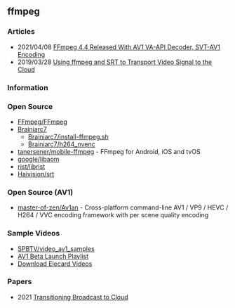 ## ffmpeg


### Articles
- 2021/04/08 [FFmpeg 4.4 Released With AV1 VA-API Decoder, SVT-AV1 Encoding](https://www.phoronix.com/scan.php?page=news_item&px=FFmpeg-4.4-Released)
- 2019/03/28 [Using ffmpeg and SRT to Transport Video Signal to the Cloud](https://medium.com/@eyevinntechnology/using-ffmpeg-and-srt-to-transport-video-signal-to-the-cloud-7160960f846a)


### Information


### Open Source
- [FFmpeg/FFmpeg](https://github.com/FFmpeg/FFmpeg)
- [Brainiarc7](https://gist.github.com/Brainiarc7)
    - [Brainiarc7/install-ffmpeg.sh](https://gist.github.com/Brainiarc7/7b099f98f6b373699aa2f54e5d6ccb58)
    - [Brainiarc7/h264_nvenc](https://gist.github.com/Brainiarc7/26f15a7f6f316e4ecae2c008b99880e1)
- [tanersener/mobile-ffmpeg](https://github.com/tanersener/mobile-ffmpeg) - FFmpeg for Android, iOS and tvOS
- [google/libaom](https://aomedia.googlesource.com/aom)
- [rist/librist](https://code.videolan.org/rist/librist) 
- [Haivision/srt](https://github.com/Haivision/srt)


### Open Source (AV1) 
- [master-of-zen/Av1an](https://github.com/master-of-zen/Av1an) - Cross-platform command-line AV1 / VP9 / HEVC / H264 / VVC encoding framework with per scene quality encoding


### Sample Videos
- [SPBTV/video_av1_samples](https://github.com/SPBTV/video_av1_samples) 
- [AV1 Beta Launch Playlist](https://www.youtube.com/playlist?list=PLyqf6gJt7KuHBmeVzZteZUlNUQAVLwrZS)
- [Download Elecard Videos](https://www.elecard.com/videos)


### Papers
- 2021 [Transitioning Broadcast to Cloud](https://www.mdpi.com/2076-3417/11/2/503/pdf)

